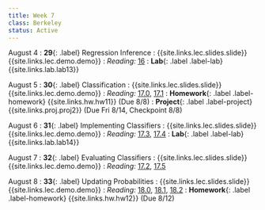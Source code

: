 ```yaml
---
title: Week 7
class: Berkeley
status: Active
---
```


August 4
: **29**{: .label} Regression Inference
    : {{site.links.lec.slides.slide}} {{site.links.lec.demo.demo}}
: _Reading:_ [16](https://inferentialthinking.com/chapters/16/Inference_for_Regression.html)
: **Lab**{: .label .label-lab} {{site.links.lab.lab13}} 


August 5
: **30**{: .label} Classification
    : {{site.links.lec.slides.slide}} {{site.links.lec.demo.demo}}
: _Reading:_ [17.0](https://inferentialthinking.com/chapters/17/Classification.html), [17.1](https://inferentialthinking.com/chapters/17/1/Nearest_Neighbors.html)
: **Homework**{: .label .label-homework} 
    {{site.links.hw.hw11}} (Due 8/8)
: **Project**{: .label .label-project} {{site.links.proj.proj2}} (Due Fri 8/14, Checkpoint 8/8)


August 6
: **31**{: .label} Implementing Classifiers
    : {{site.links.lec.slides.slide}} {{site.links.lec.demo.demo}}
: _Reading:_ [17.3](https://inferentialthinking.com/chapters/17/3/Rows_of_Tables.html), [17.4](https://inferentialthinking.com/chapters/17/4/Implementing_the_Classifier.html)
: **Lab**{: .label .label-lab} {{site.links.lab.lab14}} 



August 7
: **32**{: .label} Evaluating Classifiers
    : {{site.links.lec.slides.slide}} {{site.links.lec.demo.demo}}
: _Reading:_ [17.2](https://inferentialthinking.com/chapters/17/2/Training_and_Testing.html), [17.5](https://inferentialthinking.com/chapters/17/5/Accuracy_of_the_Classifier.html)


August 8
: **33**{: .label} Updating Probabilities
    : {{site.links.lec.slides.slide}} {{site.links.lec.demo.demo}}
: _Reading:_ [18.0](https://inferentialthinking.com/chapters/18/Updating_Predictions.html), [18.1](https://inferentialthinking.com/chapters/18/1/More_Likely_than_Not_Binary_Classifier.html), [18.2](https://inferentialthinking.com/chapters/18/2/Making_Decisions.html)
: **Homework**{: .label .label-homework} 
    {{site.links.hw.hw12}} (Due 8/12)